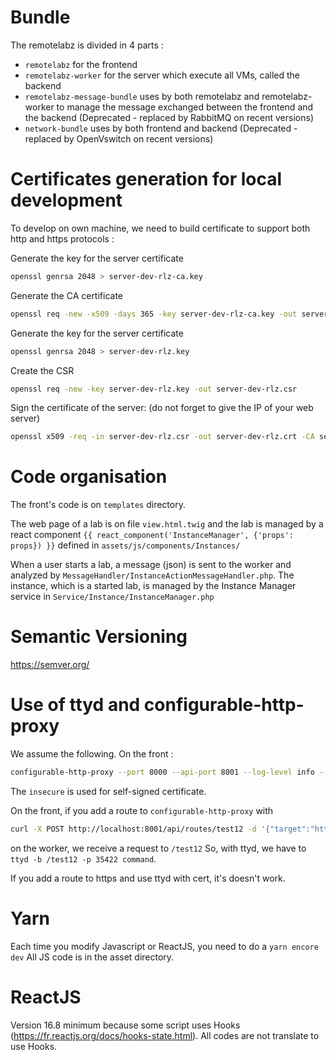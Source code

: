 # Bundle
The remotelabz is divided in 4 parts :

- `remotelabz` for the frontend
- `remotelabz-worker` for the server which execute all VMs, called the backend
- `remotelabz-message-bundle` uses by both remotelabz and remotelabz-worker to manage the message exchanged between the frontend and the backend (Deprecated - replaced by RabbitMQ on recent versions)
- `network-bundle` uses by both frontend and backend (Deprecated - replaced by OpenVswitch on recent versions) 

# Certificates generation for local development

To develop on own machine, we need to build certificate to support both http and https protocols :

Generate the key for the server certificate
``` bash
openssl genrsa 2048 > server-dev-rlz-ca.key
```

Generate the CA certificate
``` bash
openssl req -new -x509 -days 365 -key server-dev-rlz-ca.key -out server-dev-rlz-ca.crt
```

Generate the key for the server certificate
``` bash
openssl genrsa 2048 > server-dev-rlz.key
```

Create the CSR
``` bash
openssl req -new -key server-dev-rlz.key -out server-dev-rlz.csr
```

Sign the certificate of the server: (do not forget to give the IP of your web server)
``` bash
openssl x509 -req -in server-dev-rlz.csr -out server-dev-rlz.crt -CA server-dev-rlz-ca.crt -CAkey server-dev-rlz-ca.key -CAcreateserial -CAserial server-dev-rlz-ca-serial.srl
```

# Code organisation
The front's code is on ```templates``` directory.

The web page of a lab is on file ```view.html.twig``` and the lab is managed by a react component ```{{ react_component('InstanceManager', {'props': props}) }}``` defined in ```assets/js/components/Instances/```

When a user starts a lab, a message (json) is sent to the worker and analyzed by ```MessageHandler/InstanceActionMessageHandler.php```. The instance, which is a started lab, is managed by the Instance Manager service in ```Service/Instance/InstanceManager.php```

# Semantic Versioning

https://semver.org/

# Use of ttyd and configurable-http-proxy

We assume the following.
On the front :
```bash
configurable-http-proxy --port 8000 --api-port 8001 --log-level info --ssl-key /etc/apache2/RemoteLabz-WebServer.key --ssl-cert /etc/apache2/RemoteLabz-WebServer.crt --insecure 1 --proxy-timeout 3600 --ip 0.0.0.0 --api-ip 0.0.0.0
```
The `insecure` is used for self-signed certificate.

On the front, if you add a route to `configurable-http-proxy` with 
```bash
curl -X POST http://localhost:8001/api/routes/test12 -d '{"target":"http://192.168.11.132:35422"}'
```
on the worker, we receive a request to `/test12` So, with ttyd, we have to `ttyd -b /test12 -p 35422 command`.

If you add a route to https and use ttyd with cert, it's doesn't work.

# Yarn 

Each time you modify Javascript or ReactJS, you need to do a `yarn encore dev` All JS code is in the asset directory.

# ReactJS

Version 16.8 minimum because some script uses Hooks (https://fr.reactjs.org/docs/hooks-state.html). All codes are not translate to use Hooks.
